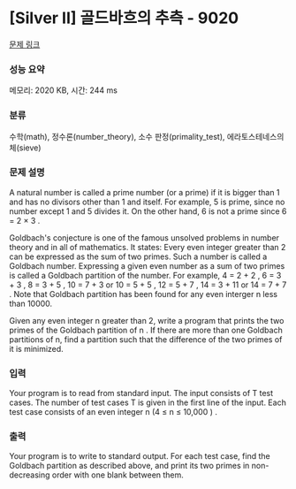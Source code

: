 # [Silver II] 골드바흐의 추측 - 9020 

[문제 링크](https://www.acmicpc.net/problem/9020) 

### 성능 요약

메모리: 2020 KB, 시간: 244 ms

### 분류

수학(math), 정수론(number_theory), 소수 판정(primality_test), 에라토스테네스의 체(sieve)

### 문제 설명

<p>A natural number is called a prime number (or a prime) if it is bigger than 1 and has no divisors other than 1 and itself. For example, 5 is prime, since no number except 1 and 5 divides it. On the other hand, 6 is not a prime since 6 = 2 × 3 . </p>

<p>Goldbach's conjecture is one of the famous unsolved problems in number theory and in all of mathematics. It states: Every even integer greater than 2 can be expressed as the sum of two primes. Such a number is called a Goldbach number. Expressing a given even number as a sum of two primes is called a Goldbach partition of the number. For example, 4 = 2 + 2 , 6 = 3 + 3 , 8 = 3 + 5 , 10 = 7 + 3 or 10 = 5 + 5 , 12 = 5 + 7 , 14 = 3 + 11 or 14 = 7 + 7 . Note that Goldbach partition has been found for any even interger n less than 10000.</p>

<p>Given any even integer n greater than 2, write a program that prints the two primes of the Goldbach partition of n . If there are more than one Goldbach partitions of n, find a partition such that the difference of the two primes of it is minimized. </p>

### 입력 

 <p>Your program is to read from standard input. The input consists of T test cases. The number of test cases T is given in the first line of the input. Each test case consists of an even integer n (4 ≤ n ≤ 10,000 ) .</p>

### 출력 

 <p>Your program is to write to standard output. For each test case, find the Goldbach partition as described above, and print its two primes in non-decreasing order with one blank between them.</p>

